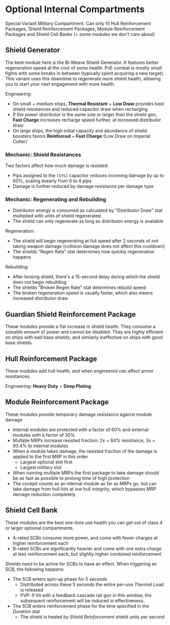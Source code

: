 # Optional Internal Compartments

Special Variant Military Compartment: Can only fit Hull Reinforcement Packages, Shield Reinforcement Packages, Module Reinforcement Packages and Shield Cell Banks (+ some modules we don't care about)

## Shield Generator

The best module here is the Bi-Weave Shield Generator. It features better regeneration speed at the cost of some health. PvE combat is mostly small fights with some breaks in between (typically spent acquiring a new target). This variant uses this downtime to regenerate more shield health, allowing you to start your next engagement with more health.

Engineering: 
* On small + medium ships, **Thermal Resistant** + **Low Draw** provides best shield resistances and reduced capacitor draw when recharging
* If the power distributor is the same size or larger than the shield gen, **Fast Charge** increases recharge speed further, at increased distributor draw
* On large ships, the high initial capacity and abundance of shield boosters favors **Reinforced** + **Fast Charge** (Low Draw on Imperial Cutter)

### Mechanic: Shield Resistances

Two factors affect how much damage is resisted:

* Pips assigned to the `[SYS]` capacitor reduces incoming damage by up to 60%, scaling linearly from 0 to 4 pips
* Damage is further reduced by damage resistance per damage type

### Mechanic: Regenerating and Rebuilding

* Distributor energy is consumed as calculated by "Distributor Draw" stat multiplied with units of shield regenerated. 
* The shield can only regenerate as long as distributor energy is available

Regeneration:

* The shield will begin regenerating at full speed after 2 seconds of not taking weapon damage (collision damage does not affect this cooldown)
* The shields "Regen Rate" stat determines how quickly regeneration happens

Rebuilding:

* After loosing shield, there's a 15-second delay during which the shield does not begin rebuilding
* The shields "Broken Regen Rate" stat determines rebuild speed
* The broken regeneration speed is usually faster, which also means increased distributor draw

## Guardian Shield Reinforcement Package

These modules provide a flat increase in shield health. They consume a sizeable amount of power and cannot be disabled. They are highly efficient on ships with bad base shields, and similarly ineffective on ships with good base shields.

## Hull Reinforcement Package

These modules add hull health, and when engineered can affect armor resistances.

Engineering: **Heavy Duty** + **Deep Plating**

## Module Reinforcement Package

These modules provide temporary damage resistance against module damage

* Internal modules are protected with a factor of 60% and external modules with a factor of 30%
* Multiple MRPs increase resisted fraction: 2x = 84% resistance, 3x = 93.4% to internal modules
* When a module takes damage, the resisted fraction of the damage is applied to the first MRP in this order
    * Largest optional slot first
    * Largest military slot
* When running multiple MRPs the first package to take damage should be as fast as possible to prolong time of high protection
* The cockpit counts as an internal module as far as MRPs go, but can take damage from hull hits at low hull integrity, which bypasses MRP damage reduction completely.

## Shield Cell Bank

These modules are the best one-time use health you can get out of class 4 or larger optional compartments.

* A-rated SCBs consume more power, and come with fewer charges at higher reinforcement each
* B-rated SCBs are significantly heavier and come with one extra charge at less reinforcement each, but slightly higher combined reinforcement

Shields need to be active for SCBs to have an effect. When triggering an SCB, the following happens:

* The SCB enters spin-up phase for 5 seconds
    * Distributed across these 5 seconds the entire per-use *Thermal Load* is released
    * PVP: If hit with a feedback cascade rail gun in this window, the subsequent reinforcement will be reduced in effectiveness.
* The SCB enters reinforcement phase for the time specified in the *Duration* stat
    * The shield is healed by *Shield Reinforcement* shield units per second
